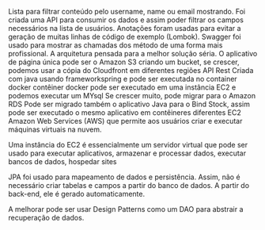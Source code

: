 Lista para filtrar conteúdo pelo username, name ou email mostrando.
Foi criada uma API para consumir os dados e assim poder filtrar os campos necessários na lista de usuários.
Anotações foram usadas para evitar a geração de muitas linhas de código de exemplo (Lombok).
Swagger foi usado para mostrar as chamadas dos método de uma forma mais profissional.
A arquitetura pensada para a melhor solução séria.
O aplicativo de página única pode ser o Amazon S3 criando um bucket, se crescer, podemos usar a cópia do Cloudfront em diferentes regiões
API Rest Criada com java usando frameworkspring e pode ser executada no container docker
contêiner docker pode ser executado em uma instância EC2 e podemos executar um MYsql
Se crescer muito, pode migrar para o Amazon RDS
Pode ser migrado também o aplicativo Java para o Bind Stock, assim pode ser executado o mesmo aplicativo em contêineres diferentes
EC2 Amazon Web Services (AWS) que permite aos usuários criar e executar máquinas virtuais na nuvem.

Uma instância do EC2 é essencialmente um servidor virtual que pode ser usado para executar aplicativos, armazenar e processar dados, executar bancos de dados, hospedar sites

JPA foi usado para mapeamento de dados e persistência.
Assim, não é necessário criar tabelas e campos a partir do banco de dados. A partir do back-end, ele é gerado automaticamente.

A melhorar pode ser usar Design Patterns como um DAO para abstrair a recuperação de dados.